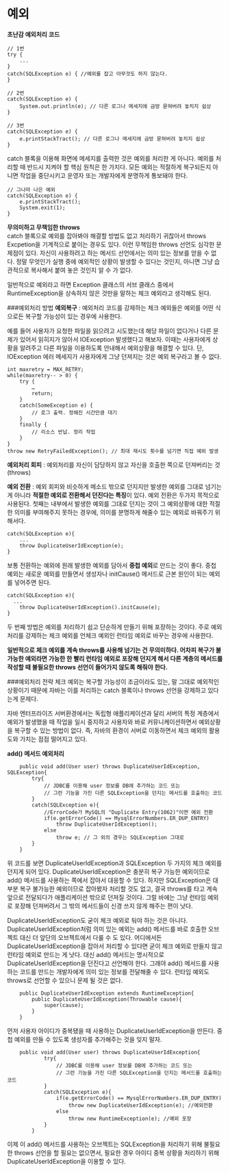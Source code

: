 # 예외
**초난감 예외처리 코드**
```
// 1번
try {
	...
} 
catch(SQLException e) { //예외를 잡고 아무것도 하지 않는다. 
}

// 2번
catch(SQLException e) {
	System.out.println(e); // 다른 로그나 메세지에 금방 묻혀버려 놓치지 쉽상
}

// 3번
catch(SQLException e) {
	e.printStackTract(); // 다른 로그나 메세지에 금방 묻혀버려 놓치지 쉽상
}
```
catch 블록을 이용해 화면에 메세지를 출력한 것은 예외를 처리한 게 아니다. 예외를 처리할 때 반드시 지켜야 할 핵심 원칙은 한 가지다. 모든 예외는 적절하게 복구되든지 아니면 작업을 중단시키고 운영자 또는 개발자에게 분명하게 통보돼야 한다.
```
// 그나마 나은 예외
catch(SQLException e) {
	e.printStackTract();
    System.exit(1);
}
```
**무의미하고 무책임한 throws**<br>
catch 블록으로 예외를 잡아봐야 해결할 방법도 없고 처리하기 귀찮아서 throws Excpetion을 기계적으로 붙이는 경우도 있다. 이런 무책임한 throws 선언도 심각한 문제점이 있다. 자신이 사용하려고 하는 메서드 선언에서는 의미 있는 정보를 얻을 수 없다. 정말 무엇인가 실행 중에 예외적인 상황이 발생할 수 있다는 것인지, 아니면 그냥 습관적으로 복사해서 붙여 놓은 것인지 알 수 가 없다. <br>

일반적으로 예외라고 하면 Exception 클래스의 서브 클래스 중에서 RuntimeException을 상속하지 않은 것만을 말하는 체크 예외라고 생각해도 된다. <br>

###예외처리 방법
**예외복구** : 예외처리 코드를 강제하는 체크 예외들은 예외를 어떤 식으로든 복구할 가능성이 있는 경우에 사용한다. <br>

예를 들어 사용자가 요청한 파일을 읽으려고 시도했는데 해당 파일이 없다거나 다른 문제가 있어서 읽히지가 않아서 IOException 발생했다고 해보자. 이때는 사용자에게 상황을 알려주고 다른 파일을 이용하도록 안내해서 예외상황을 해결할 수 있다. 단, IOException 에러 메세지가 사용자에게 그냥 던져지는 것은 예외 복구라고 볼 수 없다.
```
int maxretry = MAX_RETRY;
while(maxretry-- > 0) {
	try { 
		…
		return;
	}
	catch(SomeException e) {
		// 로그 출력. 정해진 시간만큼 대기
	}
	finally {
		// 리소스 반납. 정리 작업
	}
}
throw new RetryFailedException(); // 최대 재시도 횟수를 넘기면 직접 예외 발생
```
**예외처리 회피** : 예외처리를 자신이 담당하지 않고 자신을 호출한 쪽으로 던져버리는 것 (throws)

**예외 전환** : 예외 회피와 비슷하게 메소드 밖으로 던지지만 발생한 예외를 그대로 넘기는게 아니라 **적절한 예외로 전환해서 던진다는 특징**이 있다. 예외 전환은 두가지 목적으로 사용된다. 첫째는 내부에서 발생한 예외를 그대로 던지는 것이 그 예외상황에 대한 적절한 의미를 부여해주지 못하는 경우에, 의미를 분명하게 해줄수 있는 예외로 바꿔주기 위해서다.
```
catch(SQLException e){
    ...
    throw DuplicateUserIdException(e);
}
```
보통 전환하는 예외에 원래 발생한 예외를 담아서 **중첩 예외**로 만드는 것이 좋다. 중첩 예외는 새로운 예외를 만들면서 생성자나 initCause() 메서드로 근본 원인이 되는 예외를 넣어주면 된다. 
```
catch(SQLException e){
  ...
    throw DuplicateUserIdException().initCause(e);
}
```
두 번째 방법은 예외를 처리하기 쉽고 단순하게 만들기 위해 포장하는 것이다. 주로 예외처리를 강제하는 체크 예외를 언체크 예외인 런타임 예외로 바꾸는 경우에 사용한다.

**일반적으로 체크 예외를 계속 throws를 사용해 넘기는 건 무의미하다. 어차피 복구가 불가능한 예외라면 가능한 한 빨리 런타임 예외로 포장해 던지게 해서 다른 계층의 메서드를 작성할 때 불필요한 throws 선언이 들어가지 않도록 해줘야 한다.**

###예외처리 전략
체크 예외는 복구할 가능성이 조금이라도 있는, 말 그대로 예외적인 상황이기 때문에 자바는 이를 처리하는 catch 블록이나 throws 선언을 강제하고 있다는게 문제다. 

자바 엔터프라이즈 서버환경에서는 독립형 애플리케이션과 달리 서버의 특정 계층에서 예외가 발생했을 때 작업을 일시 중지하고 사용자와 바로 커뮤니케이션하면서 예외상황을 복구할 수 있는 방법이 없다.
즉, 자바의 환경이 서버로 이동하면서 체크 예외의 활용도와 가치는 점점 떨어지고 있다.

**add() 메서드 예외처리**
```
    public void add(User user) throws DuplicateUserIdException, SQLException{
        try{
            // JDBC를 이용해 user 정보를 DB에 추가하는 코드 또는
            // 그런 기능을 가진 다른 SQLException을 던지는 메서드를 호출하는 코드
        }
        catch(SQLException e){
            //ErrorCode가 MySQL의 "Duplicate Entry(1062)"이면 예외 전환
            if(e.getErrorCode() == MysqlErrorNumbers.ER_DUP_ENTRY)
                throw DuplicateUserIdException();
            else
                throw e; // 그 외의 경우는 SQLException 그대로
        }
    }
```
위 코드를 보면 DuplicateUserIdException과 SQLException 두 가지의 체크 예외를 던지게 되어 있다. DuplicateUserIdException은 충분히 복구 가능한 예외이므로 add() 메서드를 사용하는 쪽에서 잡아서 대응할 수 있다. 하지만 SQLException은 대부분 복구 불가능한 예외이므로 잡아봤자 처리할 것도 없고, 결국 throws를 타고 계속 앞으로 전달되다가 애플리케이션 밖으로 던져질 것이다. 그럴 바에는 그냥 런타임 예외로 포장해 던져버려서 그 밖의 메서드들이 신경 쓰지 않게 해주는 편이 낫다.

DuplicateUserIdException도 굳이 체크 예외로 둬야 하는 것은 아니다. DuplicateUserIdException처럼 의미 있는 예외는 add() 메서드를 바로 호출한 오브젝트 대신 더 앞단의 오브젝트에서 다룰 수 도 있다. 어디에서든 DuplicateUserIdException을 잡아서 처리할 수 있다면 굳이 체크 예외로 만들지 않고 런타임 예외로 만드는 게 낫다. 대신 add() 메서드는 명시적으로 DuplicateUserIdException을 던진다고 선언해야 한다. 그래야 add() 메서드를 사용하는 코드를 만드는 개발자에게 의미 있는 정보를 전달해줄 수 있다. 런타임 예외도 throws로 선언할 수 있으니 문제 될 것은 없다. 

```
    public DuplicateUserIdException extends RuntimeException{
        public DuplicateUserIdException(Throwable cause){
            super(cause);
        }
    }
```
먼저 사용자 아이디가 중복됐을 때 사용하는 DuplicateUserIdException을 만든다. 중첩 예외를 만들 수 있도록 생성자를 추가해주는 것을 잊지 말자.

```
    public void add(User user) throws DuplicateUserIdException{
            try{
                // JDBC를 이용해 user 정보를 DB에 추가하는 코드 또는
                // 그런 기능을 가진 다른 SQLException을 던지는 메서드를 호출하는 코드
            }
            catch(SQLException e){
                if(e.getErrorCode() == MysqlErrorNumbers.ER_DUP_ENTRY)
                    throw new DuplicateUserIdException(e); //예외전환
                else
                    throw new RuntimeException(e); //예외 포장
            }
        }
```
이제 이 add() 메서드를 사용하는 오브젝트는 SQLException을 처리하기 위해 불필요한 throws 선언을 할 필요는 없으면서, 필요한 경우 아이디 중복 상황을 처리하기 위해 DuplicateUserIdException을 이용할 수 있다.

